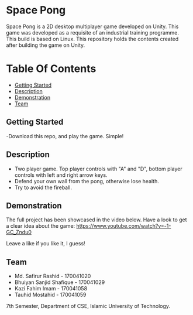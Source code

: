 # Space Pong
Space Pong is a 2D desktop multiplayer game developed on Unity. This game was developed as a requisite of an industrial training programme. This build is based on Linux. This repository holds the contents created after building the game on Unity.

# Table Of Contents
- [Getting Started](#getting-started)
- [Description](#description)
- [Demonstration](#demonstration)
- [Team](#team)

## Getting Started

-Download this repo, and play the game. Simple!

## Description

- Two player game. Top player controls with "A" and "D", bottom player controls with left and right arrow keys.
- Defend your own wall from the pong, otherwise lose health.
- Try to avoid the fireball.

## Demonstration

The full project has been showcased in the video below. Have a look to get a clear idea about the game: https://www.youtube.com/watch?v=-1-GC_Zndu0

Leave a like if you like it, I guess!

## Team

- Md. Safirur Rashid - 170041020
- Bhuiyan Sanjid Shafique - 170041029
- Kazi Fahim Imam - 170041058
- Tauhid Mostahid - 170041059

7th Semester, Department of CSE, Islamic University of Technology.


